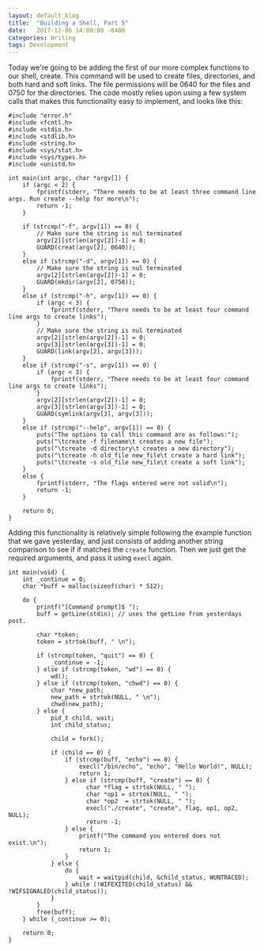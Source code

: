 ```yaml
---
layout: default_blog
title:  "Building a Shell, Part 5"
date:   2017-12-06 14:00:00 -0400
categories: Writing
tags: Development
---
```

Today we're going to be adding the first of our more complex functions to our
shell, create. This command will be used to create files, directories, and both
hard and soft links. The file permissions will be 0640 for the files and 0750
for the directories. The code mostly relies upon using a few system calls that
makes this functionality easy to implement, and looks like this:

```
#include "error.h"
#include <fcntl.h>
#include <stdio.h>
#include <stdlib.h>
#include <string.h>
#include <sys/stat.h>
#include <sys/types.h>
#include <unistd.h>

int main(int argc, char *argv[]) {
    if (argc < 2) {
        fprintf(stderr, "There needs to be at least three command line args. Run create --help for more\n");
        return -1;
    }

    if (strcmp("-f", argv[1]) == 0) {
        // Make sure the string is nul terminated
        argv[2][strlen(argv[2])-1] = 0;
        GUARD(creat(argv[2], 0640));
    }
    else if (strcmp("-d", argv[1]) == 0) {
        // Make sure the string is nul terminated
        argv[2][strlen(argv[2])-1] = 0;
        GUARD(mkdir(argv[2], 0750));
    }
    else if (strcmp("-h", argv[1]) == 0) {
        if (argc < 3) {
            fprintf(stderr, "There needs to be at least four command line args to create links");
        }
        // Make sure the string is nul terminated
        argv[2][strlen(argv[2])-1] = 0;
        argv[3][strlen(argv[3])-1] = 0;
        GUARD(link(argv[2], argv[3]));
    }
    else if (strcmp("-s", argv[1]) == 0) {
        if (argc < 3) {
            fprintf(stderr, "There needs to be at least four command line args to create links");
        }
        argv[2][strlen(argv[2])-1] = 0;
        argv[3][strlen(argv[3])-1] = 0;
        GUARD(symlink(argv[3], argv[3]));
    }
    else if (strcmp("--help", argv[1]) == 0) {
        puts("The options to call this command are as follows:");
        puts("\tcreate -f filename\t creates a new file");
        puts("\tcreate -d directory\t creates a new directory");
        puts("\tcreate -h old_file new_file\t create a hard link");
        puts("\tcreate -s old_file new_file\t create a soft link");
    }
    else {
        fprintf(stderr, "The flags entered were not valid\n");
        return -1;
    }

    return 0;
}

```
Adding this functionality is relatively simple following the example function
that we gave yesterday, and just consists of adding another string comparison to
see if if matches the `create` function. Then we just get the required
arguments, and pass it using `execl` again. 

```
int main(void) {
    int _continue = 0;
    char *buff = malloc(sizeof(char) * 512);

    do {
        printf("[Command prompt]$ ");
        buff = getLine(stdin); // uses the getLine from yesterdays post.

        char *token;
        token = strtok(buff, " \n");

        if (strcmp(token, "quit") == 0) {
            _continue = -1;
        } else if (strcmp(token, "wd") == 0) {
			wd();
		} else if (strcmp(token, "chwd") == 0) {
			char *new_path;
            new_path = strtok(NULL, " \n");
            chwd(new_path);
		} else {
            pid_t child, wait;
            int child_status;

            child = fork();

            if (child == 0) {
                if (strcmp(buff, "echo") == 0) {
                    execl("/bin/echo", "echo", "Hello World!", NULL);
                    return 1;
                } else if (strcmp(buff, "create") == 0) {
                      char *flag = strtok(NULL, " ");
                      char *op1 = strtok(NULL, " ");
                      char *op2  = strtok(NULL, " ");
                      execl("./create", "create", flag, op1, op2, NULL);
                      return -1;
                } else {
                    printf("The command you entered does not exist.\n");
                    return 1;
                }
            } else {
                do {
                    wait = waitpid(child, &child_status, WUNTRACED);
                } while (!WIFEXITED(child_status) && !WIFSIGNALED(child_status));
            }
        }
        free(buff);
    } while (_continue >= 0);

    return 0;
}
```
